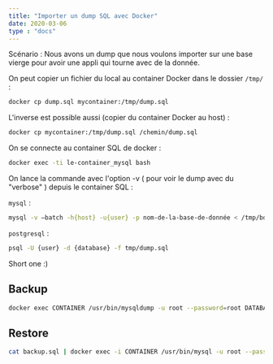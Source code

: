 ```yaml
---
title: "Importer un dump SQL avec Docker"
date: 2020-03-06
type : "docs"
---
```


Scénario : Nous avons un dump que nous voulons importer sur une base vierge pour avoir une appli qui tourne avec de la donnée.

On peut copier un fichier du local au container Docker dans le dossier `/tmp/` :
```bash
docker cp dump.sql mycontainer:/tmp/dump.sql
```

L'inverse est possible aussi (copier du container Docker au host) :
```bash
docker cp mycontainer:/tmp/dump.sql /chemin/dump.sql
```

On se connecte au container SQL de docker :
```bash
docker exec -ti le-container_mysql bash
``````

On lance la commande avec l'option -v ( pour voir le dump avec du "verbose" ) depuis le container SQL :

`mysql` :
```bash
mysql -v —batch -h{host} -u{user} -p nom-de-la-base-de-donnée < /tmp/bdd.sql
``````

`postgresql` :
```bash
psql -U {user} -d {database} -f tmp/dump.sql
 ``````

Short one :)

## Backup

```bash
docker exec CONTAINER /usr/bin/mysqldump -u root --password=root DATABASE > backup.sql
```

## Restore
```bash
cat backup.sql | docker exec -i CONTAINER /usr/bin/mysql -u root --password=root DATABASE
```